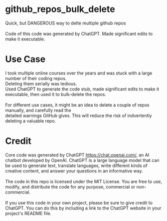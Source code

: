 # github_repos_bulk_delete
Quick, but DANGEROUS way to delte multiple github repos
<br>
<br>
Code of this code was generated by ChatGPT.  Made significant edits to make it executable.

# Use Case
I took multiple online courses over the years and was stuck with a large number of their coding repos.
<br>Deleting them serially was tedious.
<br>Used ChatGPT to generate the code stub, made significant edits to make it executable, then used it to bulk-delete the repos.
<br>
<br>
For different use cases, it might be an idea to delete a couple of repos manually, and carefully read the 
<br>
detailed warnings GitHub gives.  This will reduce the risk of indvertently deleting a valuable repo.

# Credit
Core code was generated by ChatGPT <https://chat.openai.com/>, an AI chatbot developed by OpenAI. 
ChatGPT is a large language model that can be used to generate text, translate languages, write 
different kinds of creative content, and answer your questions in an informative way.
<br>
<br>
The code in this repo is licensed under the MIT License. You are free to use, modify, and distribute
the code for any purpose, commercial or non-commercial.
<br>
<br>
If you use this code in your own project, please be sure to give credit to ChatGPT. You can do this
by including a link to the ChatGPT website in your project's README file.
